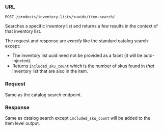 ### URL

```
POST /products/inventory-lists/<uuid>/item-search/
```

Searches a specific inventory list and returns a few results in the context of
that inventory list.

The request and response are _exactly_ like the standard catalog search
except:

* The inventory list uuid need not be provided as a facet (it will be
  auto-injected).
* Returns `included_sku_count` which is the number of skus found in _that_
  inventory list that are also in the item.

### Request

Same as the catalog search endpoint.

### Response

Same as catalog search except `included_sku_count` will be added to the item
level output.
